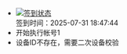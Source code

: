 - [![签到状态](https://github.com/womade/Cloud189-Actions/actions/workflows/main.yml/badge.svg?branch=main)](https://github.com/womade/Cloud189-Actions/actions/workflows/main.yml) <br> 签到时间：2025-07-31 18:47:44
- 开始执行帐号1
- 设备ID不存在，需要二次设备校验
